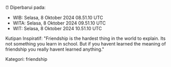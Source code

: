 ⏰ Diperbarui pada:
- WIB: Selasa, 8 Oktober 2024 08.51.10 UTC
- WITA: Selasa, 8 Oktober 2024 09.51.10 UTC
- WIT: Selasa, 8 Oktober 2024 10.51.10 UTC

Kutipan Inspiratif:
"Friendship is the hardest thing in the world to explain. Its not something you learn in school. But if you havent learned the meaning of friendship you really havent learned anything."


Kategori: friendship

